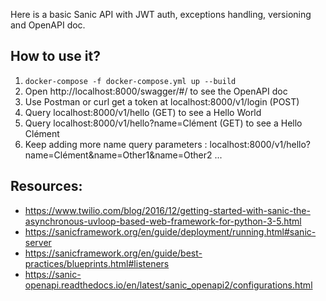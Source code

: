 Here is a basic Sanic API with JWT auth, exceptions handling, versioning and OpenAPI doc.

## How to use it?
1. `docker-compose -f docker-compose.yml up --build`
2. Open http://localhost:8000/swagger/#/ to see the OpenAPI doc
2. Use Postman or curl get a token at localhost:8000/v1/login (POST)
3. Query localhost:8000/v1/hello (GET) to see a Hello World
4. Query localhost:8000/v1/hello?name=Clément (GET) to see a Hello Clément
5. Keep adding more name query parameters : localhost:8000/v1/hello?name=Clément&name=Other1&name=Other2 ...

## Resources:
- https://www.twilio.com/blog/2016/12/getting-started-with-sanic-the-asynchronous-uvloop-based-web-framework-for-python-3-5.html
- https://sanicframework.org/en/guide/deployment/running.html#sanic-server
- https://sanicframework.org/en/guide/best-practices/blueprints.html#listeners
- https://sanic-openapi.readthedocs.io/en/latest/sanic_openapi2/configurations.html